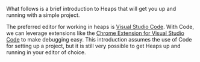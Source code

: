 What follows is a brief introduction to Heaps that will get you up and running with a simple project.

The preferred editor for working in heaps is [Visual Studio Code](https://code.visualstudio.com/). With Code, we can leverage extensions like the [Chrome Extension for Visual Studio Code](https://github.com/Microsoft/vscode-chrome-debug) to make debugging easy. This introduction assumes the use of Code for setting up a project, but it is still very possible to get Heaps up and running in your editor of choice.